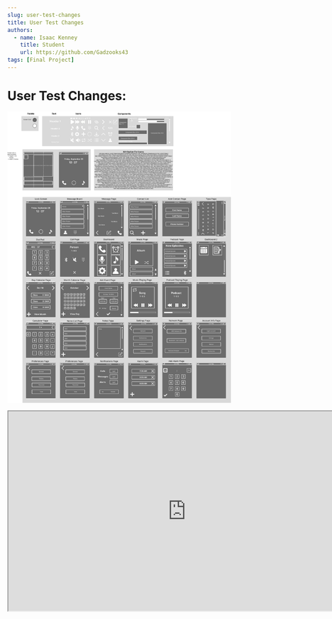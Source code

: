 ```yaml
---
slug: user-test-changes
title: User Test Changes
authors:
  - name: Isaac Kenney
    title: Student
    url: https://github.com/Gadzooks43
tags: [Final Project]
---
```

# User Test Changes:

![photo](content/blog/mockups-and-design-system.png)

<iframe
  style={{ border: '1px solid rgba(0, 0, 0, 0.1)' }}
  width="800"
  height="450"
  src="https://embed.figma.com/proto/EMTHMAiKikJiirIRPrKgJX/HUI-Design-System-with-Prototype?node-id=2002-29&node-type=frame&scaling=min-zoom&content-scaling=fixed&page-id=0%3A1&starting-point-node-id=2002%3A29&embed-host=share"
  allowFullScreen
></iframe>